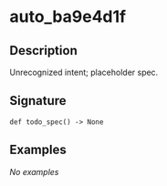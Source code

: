 # auto_ba9e4d1f

## Description
Unrecognized intent; placeholder spec.

## Signature
```
def todo_spec() -> None
```

## Examples
_No examples_
